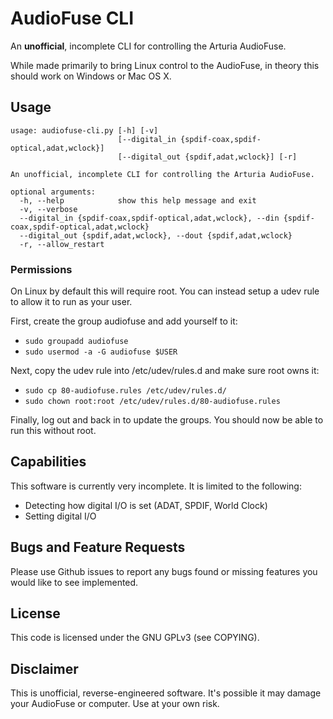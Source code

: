 # AudioFuse CLI
An **unofficial**, incomplete CLI for controlling the Arturia AudioFuse.

While made primarily to bring Linux control to the AudioFuse, in theory this should work on Windows or Mac OS X.

## Usage
    usage: audiofuse-cli.py [-h] [-v]
                            [--digital_in {spdif-coax,spdif-optical,adat,wclock}]
                            [--digital_out {spdif,adat,wclock}] [-r]

    An unofficial, incomplete CLI for controlling the Arturia AudioFuse.

    optional arguments:
      -h, --help            show this help message and exit
      -v, --verbose
      --digital_in {spdif-coax,spdif-optical,adat,wclock}, --din {spdif-coax,spdif-optical,adat,wclock}
      --digital_out {spdif,adat,wclock}, --dout {spdif,adat,wclock}
      -r, --allow_restart

### Permissions
On Linux by default this will require root. You can instead setup a udev rule to allow it to run as your user.

First, create the group audiofuse and add yourself to it:
* `sudo groupadd audiofuse`
* `sudo usermod -a -G audiofuse $USER`

Next, copy the udev rule into /etc/udev/rules.d and make sure root owns it:
* `sudo cp 80-audiofuse.rules /etc/udev/rules.d/`
* `sudo chown root:root /etc/udev/rules.d/80-audiofuse.rules`

Finally, log out and back in to update the groups. You should now be able to run this without root.

## Capabilities
This software is currently very incomplete. It is limited to the following:
* Detecting how digital I/O is set (ADAT, SPDIF, World Clock)
* Setting digital I/O

## Bugs and Feature Requests
Please use Github issues to report any bugs found or missing features you would like to see implemented.

## License
This code is licensed under the GNU GPLv3 (see COPYING).

## Disclaimer
This is unofficial, reverse-engineered software. It's possible it may damage your AudioFuse or computer. Use at your own risk.
